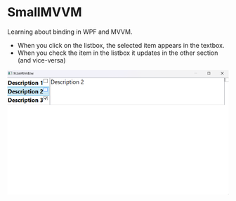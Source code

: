 # SmallMVVM

Learning about binding in WPF and MVVM.

* When you click on the listbox, the selected item appears in the textbox. 
* When you check the item in the listbox it updates in the other section (and vice-versa)

![image](/SmallMVVM/Images/Screenshot2024-06-18.png)